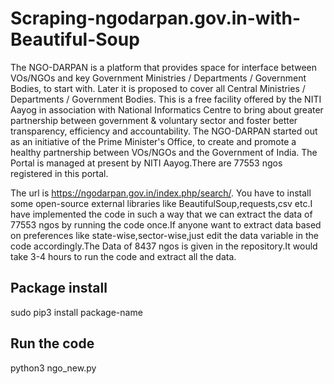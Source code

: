 # Scraping-ngodarpan.gov.in-with-Beautiful-Soup
The NGO-DARPAN is a platform that provides space for interface between VOs/NGOs and key Government Ministries / Departments / Government Bodies, to start with. Later it is proposed to cover all Central Ministries / Departments / Government Bodies.
This is a free facility offered by the NITI Aayog in association with National Informatics Centre to bring about greater partnership between government & voluntary sector and foster better transparency, efficiency and accountability.
The NGO-DARPAN started out as an initiative of the Prime Minister's Office, to create and promote a healthy partnership between VOs/NGOs and the Government of India. The Portal is managed at present by NITI Aayog.There are 77553 ngos registered in this portal.

The url is https://ngodarpan.gov.in/index.php/search/. You have to install some open-source external libraries like BeautifulSoup,requests,csv etc.I have implemented the code in such a way that we can extract the data of 77553 ngos by running the code once.If anyone want to extract data based on preferences like state-wise,sector-wise,just edit the data variable in the code accordingly.The Data of 8437 ngos is given in the repository.It would take 3-4 hours to run the code and extract all the data.

## Package install
sudo pip3 install package-name

## Run the code
python3 ngo_new.py
